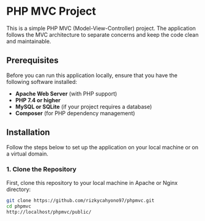 # PHP MVC Project

This is a simple PHP MVC (Model-View-Controller) project. The application follows the MVC architecture to separate concerns and keep the code clean and maintainable.

## Prerequisites

Before you can run this application locally, ensure that you have the following software installed:

- **Apache Web Server** (with PHP support)
- **PHP 7.4 or higher**
- **MySQL or SQLite** (if your project requires a database)
- **Composer** (for PHP dependency management)

## Installation

Follow the steps below to set up the application on your local machine or on a virtual domain.

### 1. Clone the Repository

First, clone this repository to your local machine in Apache or Nginx directory:

```bash
git clone https://github.com/rizkycahyono97/phpmvc.git
cd phpmvc
http://localhost/phpmvc/public/

